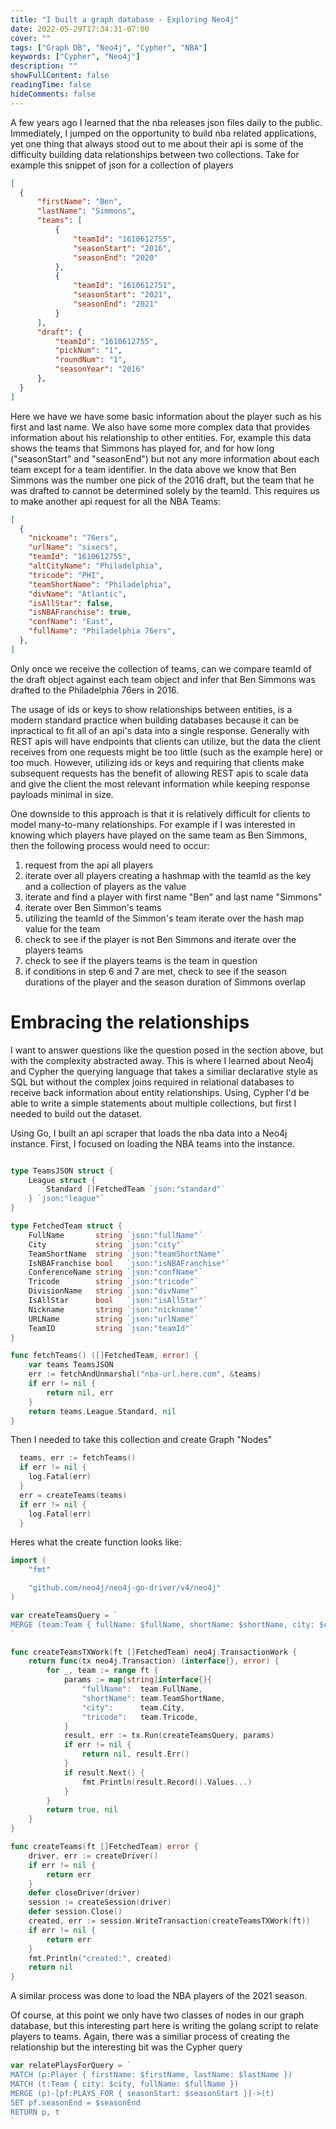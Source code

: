 ```yaml
---
title: "I built a graph database - Exploring Neo4j"
date: 2022-05-29T17:34:31-07:00
cover: ""
tags: ["Graph DB", "Neo4j", "Cypher", "NBA"]
keywords: ["Cypher", "Neo4j"]
description: ""
showFullContent: false
readingTime: false
hideComments: false
---
```


A few years ago I learned that the nba releases json files daily to the public.
Immediately, I jumped on the opportunity to build nba related applications, yet
one thing that always stood out to me about their api is some of the difficulty
building data relationships between two collections. Take for example this
snippet of json for a collection of players
```json
[
  {
      "firstName": "Ben",
      "lastName": "Simmons",
      "teams": [
          {
              "teamId": "1610612755",
              "seasonStart": "2016",
              "seasonEnd": "2020"
          },
          {
              "teamId": "1610612751",
              "seasonStart": "2021",
              "seasonEnd": "2021"
          }
      ],
      "draft": {
          "teamId": "1610612755",
          "pickNum": "1",
          "roundNum": "1",
          "seasonYear": "2016"
      },
  }
]
```           
Here we have we have some basic information about the player such as his 
first and last name. We also have some more complex data that provides 
information about his relationship to other entities. For, example this
data shows the teams that Simmons has played for, and for how long ("seasonStart"
and "seasonEnd") but not any more information about each team except for
a team identifier. In the data above we know that Ben Simmons was the number
one pick of the 2016 draft, but the team that he was drafted to cannot
be determined solely by the teamId. This requires us to make another api
request for all the NBA Teams:
```json
[
  {
    "nickname": "76ers",
    "urlName": "sixers",
    "teamId": "1610612755",
    "altCityName": "Philadelphia",
    "tricode": "PHI",
    "teamShortName": "Philadelphia",
    "divName": "Atlantic",
    "isAllStar": false,
    "isNBAFranchise": true,
    "confName": "East",
    "fullName": "Philadelphia 76ers",
  }, 
]
```
Only once we receive the collection of teams, can we compare teamId of the draft object
against each team object and infer that Ben Simmons was drafted to the Philadelphia
76ers in 2016.

The usage of ids or keys to show relationships between entities, is a modern standard
practice when building databases because it can be inpractical to fit all of
an api's data into a single response. Generally with REST apis will have endpoints
that clients can utilize, but the data the client receives from one requests might be
too little (such as the example here) or too much. However, utilizing ids or keys 
and requiring that clients make subsequent requests has the benefit of allowing REST
apis to scale data and give the client the most relevant information while keeping 
response payloads minimal in size.

One downside to this approach is that it is relatively difficult for clients to
model many-to-many relationships. For example if I was interested in knowing which
players have played on the same team as Ben Simmons, then the following process
would need to occur:

1. request from the api all players
2. iterate over all players creating a hashmap with the teamId as the key and a
   collection of players as the value
3. iterate and find a player with first name "Ben" and last name "Simmons"
4. iterate over Ben Simmon's teams 
5. utilizing the teamId of the Simmon's team iterate over the hash map value for the team
6. check to see if the player is not Ben Simmons and iterate over the players teams
7. check to see if the players teams is the team in question
8. if conditions in step 6 and 7 are met, check to see if the season durations of the
   player and the season duration of Simmons overlap

# Embracing the relationships
I want to answer questions like the question posed in the section above, but with
the complexity abstracted away. This is where I learned about Neo4j and Cypher the
querying language that takes a similiar declarative style as SQL but without the complex joins
required in relational databases to receive back information about entity relationships.
Using, Cypher I'd be able to write a simple statements about multiple collections, but
first I needed to build out the dataset.

Using Go, I built an api scraper that loads the nba data into a Neo4j instance. First,
I focused on loading the NBA teams into the instance.

```go

type TeamsJSON struct {
	League struct {
		Standard []FetchedTeam `json:"standard"`
	} `json:"league"`
}

type FetchedTeam struct {
	FullName       string `json:"fullName"`
	City           string `json:"city"`
	TeamShortName  string `json:"teamShortName"`
	IsNBAFranchise bool   `json:"isNBAFranchise"`
	ConferenceName string `json:"confName"`
	Tricode        string `json:"tricode"`
	DivisionName   string `json:"divName"`
	IsAllStar      bool   `json:"isAllStar"`
	Nickname       string `json:"nickname"`
	URLName        string `json:"urlName"`
	TeamID         string `json:"teamId"`
}

func fetchTeams() ([]FetchedTeam, error) {
	var teams TeamsJSON
	err := fetchAndUnmarshal("nba-url.here.com", &teams)
	if err != nil {
		return nil, err
	}
	return teams.League.Standard, nil
}
```
Then I needed to take this collection and create Graph "Nodes"
```go
  teams, err := fetchTeams()
  if err != nil {
	log.Fatal(err)
  }
  err = createTeams(teams)
  if err != nil {
    log.Fatal(err)
  }
```
Heres what the create function looks like:
```go
import (
	"fmt"

	"github.com/neo4j/neo4j-go-driver/v4/neo4j"
)

var createTeamsQuery = `
MERGE (team:Team { fullName: $fullName, shortName: $shortName, city: $city, tricode: $tricode })
`

func createTeamsTXWork(ft []FetchedTeam) neo4j.TransactionWork {
	return func(tx neo4j.Transaction) (interface{}, error) {
		for _, team := range ft {
			params := map[string]interface{}{
				"fullName":  team.FullName,
				"shortName": team.TeamShortName,
				"city":      team.City,
				"tricode":   team.Tricode,
			}
			result, err := tx.Run(createTeamsQuery, params)
			if err != nil {
				return nil, result.Err()
			}
			if result.Next() {
				fmt.Println(result.Record().Values...)
			}
		}
		return true, nil
	}
}

func createTeams(ft []FetchedTeam) error {
	driver, err := createDriver()
	if err != nil {
		return err
	}
	defer closeDriver(driver)
	session := createSession(driver)
	defer session.Close()
	created, err := session.WriteTransaction(createTeamsTXWork(ft))
	if err != nil {
		return err
	}
	fmt.Println("created:", created)
	return nil
}
```

A similar process was done to load the NBA players of the 2021 season.

Of course, at this point we only have two classes of nodes in our graph
database, but this interesting part here is writing the golang script to
relate players to teams. Again, there was a similiar process of creating
the relationship but the interesting bit was the Cypher query

```go
var relatePlaysForQuery = `
MATCH (p:Player { firstName: $firstName, lastName: $lastName })
MATCH (t:Team { city: $city, fullName: $fullName })
MERGE (p)-[pf:PLAYS_FOR { seasonStart: $seasonStart }]->(t)
SET pf.seasonEnd = $seasonEnd
RETURN p, t
`
```

